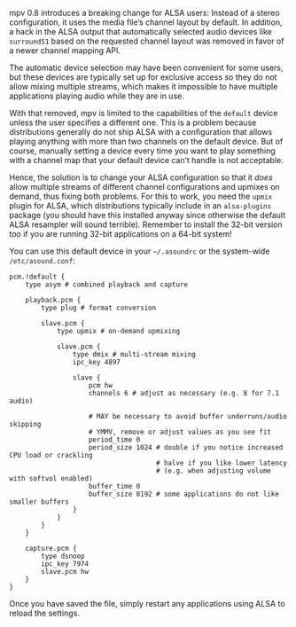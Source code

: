 mpv 0.8 introduces a breaking change for ALSA users: Instead of a stereo configuration, it uses the media file’s channel layout by default. In addition, a hack in the ALSA output that automatically selected audio devices like `surround51` based on the requested channel layout was removed in favor of a newer channel mapping API.

The automatic device selection may have been convenient for some users, but these devices are typically set up for exclusive access so they do not allow mixing multiple streams, which makes it impossible to have multiple applications playing audio while they are in use.

With that removed, mpv is limited to the capabilities of the `default` device unless the user specifies a different one. This is a problem because distributions generally do not ship ALSA with a configuration that allows playing anything with more than two channels on the default device. But of course, manually setting a device every time you want to play something with a channel map that your default device can’t handle is not acceptable.

Hence, the solution is to change your ALSA configuration so that it *does* allow multiple streams of different channel configurations and upmixes on demand, thus fixing both problems. For this to work, you need the `upmix` plugin for ALSA, which distributions typically include in an `alsa-plugins` package (you should have this installed anyway since otherwise the default ALSA resampler will sound terrible). Remember to install the 32-bit version too if you are running 32-bit applications on a 64-bit system!

You can use this default device in your `~/.asoundrc` or the system-wide `/etc/asound.conf`:

```
pcm.!default {
    type asym # combined playback and capture

    playback.pcm {
        type plug # format conversion

        slave.pcm {
            type upmix # on-demand upmixing

            slave.pcm {
                type dmix # multi-stream mixing
                ipc_key 4897

                slave {
                    pcm hw
                    channels 6 # adjust as necessary (e.g. 8 for 7.1 audio)

                    # MAY be necessary to avoid buffer underruns/audio skipping
                    # YMMV, remove or adjust values as you see fit
                    period_time 0
                    period_size 1024 # double if you notice increased CPU load or crackling
                                     # halve if you like lower latency
                                     # (e.g. when adjusting volume with softvol enabled)
                    buffer_time 0
                    buffer_size 8192 # some applications do not like smaller buffers
                }
            }
        }
    }

    capture.pcm {
        type dsnoop
        ipc_key 7974
        slave.pcm hw
    }
}
```

Once you have saved the file, simply restart any applications using ALSA to reload the settings.